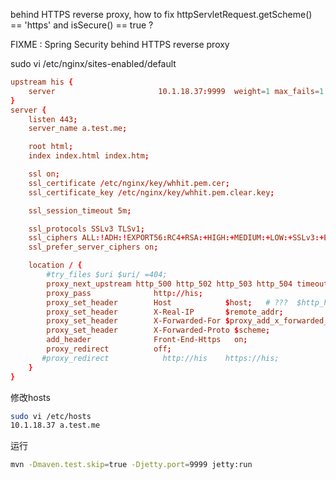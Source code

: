behind HTTPS reverse proxy, how to fix httpServletRequest.getScheme() == 'https' and isSecure() == true ?

FIXME : Spring Security behind HTTPS reverse proxy


sudo vi /etc/nginx/sites-enabled/default

```conf
upstream his {
    server                       10.1.18.37:9999  weight=1 max_fails=1 fail_timeout=60s;
}
server {
    listen 443;
    server_name a.test.me;

    root html;
    index index.html index.htm;

    ssl on; 
    ssl_certificate /etc/nginx/key/whhit.pem.cer;
    ssl_certificate_key /etc/nginx/key/whhit.pem.clear.key;  

    ssl_session_timeout 5m; 

    ssl_protocols SSLv3 TLSv1;
    ssl_ciphers ALL:!ADH:!EXPORT56:RC4+RSA:+HIGH:+MEDIUM:+LOW:+SSLv3:+EXP;
    ssl_prefer_server_ciphers on; 

    location / { 
        #try_files $uri $uri/ =404;
        proxy_next_upstream http_500 http_502 http_503 http_504 timeout error invalid_header;
        proxy_pass              http://his;
        proxy_set_header        Host            $host;   # ???  $http_host;
        proxy_set_header        X-Real-IP       $remote_addr;
        proxy_set_header        X-Forwarded-For $proxy_add_x_forwarded_for;                                                                                                                                        
        proxy_set_header        X-Forwarded-Proto $scheme;
        add_header              Front-End-Https   on; 
        proxy_redirect          off;
       #proxy_redirect            http://his    https://his;
    }   
}

```

修改hosts

```sh
sudo vi /etc/hosts
10.1.18.37 a.test.me
```



运行

```sh
mvn -Dmaven.test.skip=true -Djetty.port=9999 jetty:run
```

